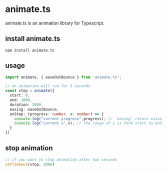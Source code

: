 # animate.ts

animate.ts is an animation library for Typescript.


## install animate.ts

```shell
npm install animate.ts
```

## usage

```typescript
import animate, { easeOutBounce } from 'animate.ts';

// an animation will run for 3 seconds
const stop = animate({
  start: 0,
  end: 1000,
  duration: 3000,
  easing: easeOutBounce,
  onStep: (progress: number, x: number) => {
    console.log("current progress",progress); // 'easing' return value
    console.log("current x",x); // the range of x is form start to end
  }
})
```

## stop animation
```typescript
// if you want to stop animation after two seconds
setTimeout(stop, 2000)
```
